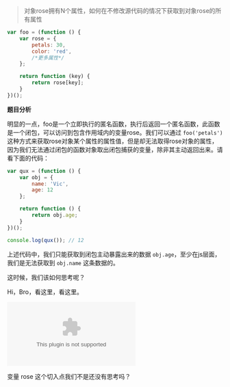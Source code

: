 > 对象rose拥有N个属性，如何在不修改源代码的情况下获取到对象rose的所有属性

```javascript
var foo = (function () {
    var rose = {
        petals: 30,
        color: 'red',
        /*更多属性*/
    };

    return function (key) {
        return rose[key];
    }
})();

```

**题目分析**
 
明显的一点，foo是一个立即执行的匿名函数，执行后返回一个匿名函数，此函数是一个闭包，可以访问到包含作用域内的变量rose。我们可以通过 `foo('petals')` 这种方式来获取rose对象某个属性的属性值，但是却无法取得rose对象的属性，因为我们无法通过闭包的函数对象取出闭包捕获的变量，除非其主动返回出来。请看下面的代码：

```javascript
var qux = (function () {
    var obj = {
        name: 'Vic',
        age: 12
    };

    return function () {
        return obj.age;
    }
})();

console.log(qux()); // 12
```

上述代码中，我们只能获取到闭包主动暴露出来的数据 `obj.age`，至少在js层面，我们是无法获取到 `obj.name` 这条数据的。

这时候，我们该如何思考呢？

Hi，Bro，看这里，看这里。

![img](www.baidu.com)

变量 rose 这个切入点我们不是还没有思考吗？
